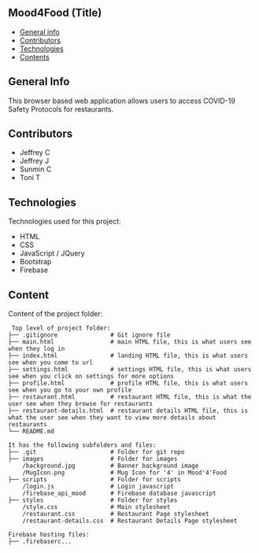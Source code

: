 ## Mood4Food (Title)

* [General info](#general-info)
* [Contributors](#contributors)
* [Technologies](#technologies)
* [Contents](#content)

## General Info
This browser based web application allows users to access COVID-19 Safety Protocols for restaurants.

## Contributors
* Jeffrey C
* Jeffrey J
* Sunmin C
* Toni T

## Technologies
Technologies used for this project:
* HTML
* CSS
* JavaScript / JQuery
* Bootstrap 
* Firebase
	
## Content
Content of the project folder:

```
 Top level of project folder: 
├── .gitignore               # Git ignore file
├── main.html                # main HTML file, this is what users see when they log in
├── index.html               # landing HTML file, this is what users see when you come to url
├── settings.html            # settings HTML file, this is what users see when you click on settings for more options
├── profile.html             # profile HTML file, this is what users see when you go to your own profile
├── restaurant.html          # restaurant HTML file, this is what the user see when they browse for restaurants
├── restaurant-details.html  # restaurant details HTML file, this is what the user see when they want to view more details about restaurants
└── README.md

It has the following subfolders and files:
├── .git                     # Folder for git repo
├── images                   # Folder for images
    /background.jpg          # Banner background image
    /MugIcon.png             # Mug Icon for '4' in Mood'4'Food
├── scripts                  # Folder for scripts
    /login.js                # Login javascript
    /firebase_api_mood       # Firebase database javascript
├── styles                   # Folder for styles
    /style.css               # Main stylesheet
    /restaurant.css          # Restaurant Page stylesheet
    /restaurant-details.css  # Restaurant Details Page stylesheet

Firebase hosting files: 
├── .firebaserc...